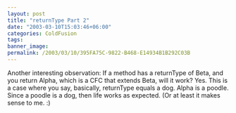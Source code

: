 ```yaml
---
layout: post
title: "returnType Part 2"
date: "2003-03-10T15:03:46+06:00"
categories: ColdFusion 
tags: 
banner_image: 
permalink: /2003/03/10/395FA75C-9822-B468-E14934B1B292C03B
---
```


Another interesting observation: If a method has a returnType of Beta, and you return Alpha, which is a CFC that extends Beta, will it work? Yes. This is a case where you say, basically, returnType equals a dog. Alpha is a poodle. Since a poodle is a dog, then life works as expected. (Or at least it makes sense to me. :)